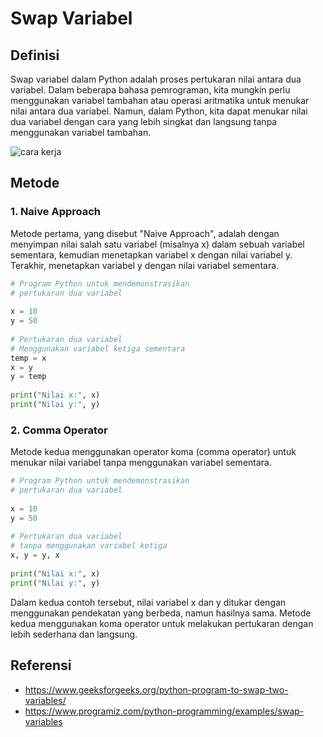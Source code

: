 # Swap Variabel
## Definisi 

Swap variabel dalam Python adalah proses pertukaran nilai antara dua variabel. Dalam beberapa bahasa pemrograman,
kita mungkin perlu menggunakan variabel tambahan atau operasi aritmatika untuk menukar nilai antara dua variabel. 
Namun, dalam Python, kita dapat menukar nilai dua variabel dengan cara yang lebih singkat dan langsung tanpa menggunakan variabel tambahan.


![cara kerja](https://media.geeksforgeeks.org/wp-content/uploads/20200110142212/python-swap-two-variable.png)

## Metode
### 1. Naive Approach

Metode pertama, yang disebut "Naive Approach", adalah dengan menyimpan nilai salah satu variabel (misalnya x) dalam sebuah variabel sementara, 
kemudian menetapkan variabel x dengan nilai variabel y. Terakhir, menetapkan variabel y dengan nilai variabel sementara.
```python
# Program Python untuk mendemonstrasikan
# pertukaran dua variabel
 
x = 10
y = 50
 
# Pertukaran dua variabel
# Menggunakan variabel ketiga sementara
temp = x
x = y
y = temp
 
print("Nilai x:", x)
print("Nilai y:", y)

```
### 2. Comma Operator
Metode kedua menggunakan operator koma (comma operator) untuk menukar nilai variabel tanpa menggunakan variabel sementara.
```python
# Program Python untuk mendemonstrasikan
# pertukaran dua variabel
 
x = 10
y = 50
 
# Pertukaran dua variabel 
# tanpa menggunakan variabel ketiga
x, y = y, x
 
print("Nilai x:", x)
print("Nilai y:", y)
```

Dalam kedua contoh tersebut, nilai variabel x dan y ditukar dengan menggunakan pendekatan yang berbeda,
namun hasilnya sama. Metode kedua menggunakan koma operator untuk melakukan pertukaran dengan lebih sederhana dan langsung.

## Referensi
- https://www.geeksforgeeks.org/python-program-to-swap-two-variables/
- https://www.programiz.com/python-programming/examples/swap-variables
